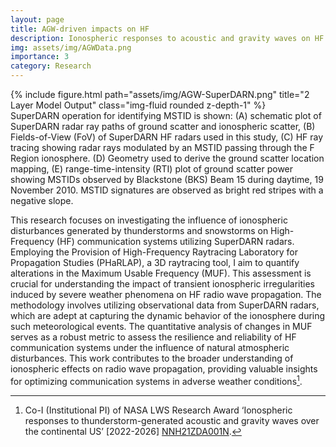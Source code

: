 ```yaml
---
layout: page
title: AGW-driven impacts on HF
description: Ionospheric responses to acoustic and gravity waves on HF communication
img: assets/img/AGWData.png
importance: 3
category: Research
---
```


<div class="row">
    <div class="col-sm mt-3 mt-md-0">
        {% include figure.html path="assets/img/AGW-SuperDARN.png" title="2 Layer Model Output" class="img-fluid rounded z-depth-1" %}
    </div>
</div>
<div class="caption">
    SuperDARN operation for identifying MSTID is shown: (A) schematic plot of SuperDARN radar ray paths of ground scatter and ionospheric scatter, (B) Fields-of-View (FoV) of SuperDARN HF radars used in this study, (C) HF ray tracing showing radar rays modulated by an MSTID passing through the F Region ionosphere. (D) Geometry used to derive the ground scatter location mapping, (E) range-time-intensity (RTI) plot of ground scatter power showing MSTIDs observed by Blackstone (BKS) Beam 15 during daytime, 19 November 2010. MSTID signatures are observed as bright red stripes with a negative slope.
</div>

This research focuses on investigating the influence of ionospheric disturbances generated by thunderstorms and snowstorms on High-Frequency (HF) communication systems utilizing SuperDARN radars. Employing the Provision of High-Frequency Raytracing Laboratory for Propagation Studies (PHaRLAP), a 3D raytracing tool, I aim to quantify alterations in the Maximum Usable Frequency (MUF). This assessment is crucial for understanding the impact of transient ionospheric irregularities induced by severe weather phenomena on HF radio wave propagation. The methodology involves utilizing observational data from SuperDARN radars, which are adept at capturing the dynamic behavior of the ionosphere during such meteorological events. The quantitative analysis of changes in MUF serves as a robust metric to assess the resilience and reliability of HF communication systems under the influence of natural atmospheric disturbances. This work contributes to the broader understanding of ionospheric effects on radio wave propagation, providing valuable insights for optimizing communication systems in adverse weather conditions[^1].

[^1]: Co-I (Institutional PI) of NASA LWS Research Award ‘Ionospheric responses to thunderstorm-generated acoustic and gravity waves over the continental US’ [2022-2026] [NNH21ZDA001N](https://lwstrt.gsfc.nasa.gov/TCPDF-master/examples/export.php?action=pdf&params[type]=citation&params[optionid]=4180&params[rosesid]=NNH21ZDA001N&params[piname]=Shantanab%20Debchoudhury).